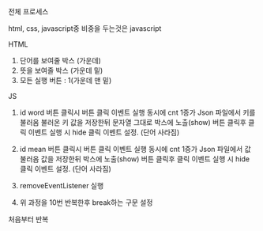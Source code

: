 전체 프로세스

html, css, javascript중 비중을 두는것은 javascript

HTML
1. 단어를 보여줄 박스 (가운데)
2. 뜻을 보여줄 박스 (가운데 밑)
3. 모든 실행 버튼 : 1(가운데 맨 밑)

JS
1. id word 버튼 클릭시
 버튼 클릭 이벤트 실행 동시에 cnt 1증가
 Json 파일에서 키를 불러옴
 불러온 키 값을 저장한뒤 문자열 그대로 박스에 노출(show)
 버튼 클릭후 클릭 이벤트 실행 시
 hide 클릭 이벤트 설정. (단어 사라짐)

2. id mean 버튼 클릭시
 버튼 클릭 이벤트 실행 동시에 cnt 1증가
 Json 파일에서 값 불러옴
 값을 저장한뒤 박스에 노출(show)
 버튼 클릭후 클릭 이벤트 실행 시
 hide 클릭 이벤트 설정. (단어 사라짐)

3. removeEventListener 실행

4. 위 과정을 10번 반복한후 break하는 구문 설정

 처음부터 반복